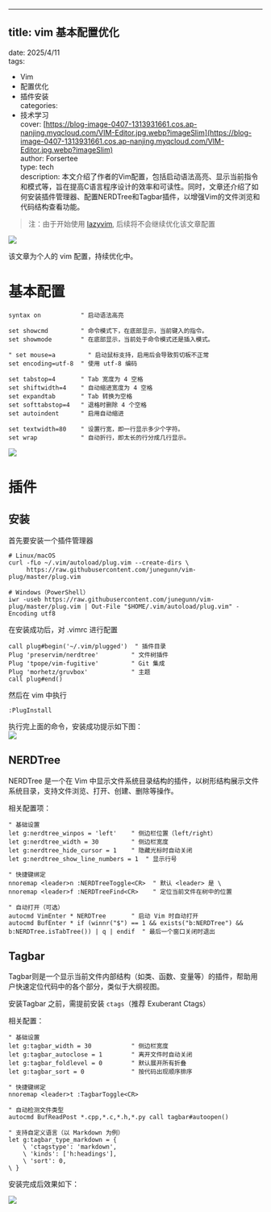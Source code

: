 ---

## title: vim 基本配置优化  
date: 2025/4/11  
tags:  
  - Vim  
  - 配置优化  
  - 插件安装  
categories:  
  - 技术学习  
cover: [https://blog-image-0407-1313931661.cos.ap-nanjing.myqcloud.com/VIM-Editor.jpg.webp?imageSlim](https://blog-image-0407-1313931661.cos.ap-nanjing.myqcloud.com/VIM-Editor.jpg.webp?imageSlim)  
author: Forsertee  
type: tech  
description: 本文介绍了作者的Vim配置，包括启动语法高亮、显示当前指令和模式等，旨在提高C语言程序设计的效率和可读性。同时，文章还介绍了如何安装插件管理器、配置NERDTree和Tagbar插件，以增强Vim的文件浏览和代码结构查看功能。
> 注：由于开始使用 [lazyvim](https://lazyvim-github-io.vercel.app/zh-Hans/), 后续将不会继续优化该文章配置
>

![](https://blog-image-0407-1313931661.cos.ap-nanjing.myqcloud.com/20250411150400029.png?imageSlim)

该文章为个人的 vim 配置，持续优化中。

# 基本配置
```shell
syntax on           " 启动语法高亮

set showcmd         " 命令模式下，在底部显示，当前键入的指令。
set showmode        " 在底部显示，当前处于命令模式还是插入模式。

" set mouse=a         " 启动鼠标支持，启用后会导致剪切板不正常
set encoding=utf-8  " 使用 utf-8 编码

set tabstop=4       " Tab 宽度为 4 空格
set shiftwidth=4    " 自动缩进宽度为 4 空格
set expandtab       " Tab 转换为空格
set softtabstop=4   " 退格时删除 4 个空格
set autoindent      " 启用自动缩进

set textwidth=80    " 设置行宽，即一行显示多少个字符。
set wrap            " 自动折行，即太长的行分成几行显示。
```



![](https://blog-image-0407-1313931661.cos.ap-nanjing.myqcloud.com/20250410225706043.png?imageSlim)

# 插件
## 安装
首先要安装一个插件管理器

```shell
# Linux/macOS
curl -fLo ~/.vim/autoload/plug.vim --create-dirs \
     https://raw.githubusercontent.com/junegunn/vim-plug/master/plug.vim

# Windows（PowerShell）
iwr -useb https://raw.githubusercontent.com/junegunn/vim-plug/master/plug.vim | Out-File "$HOME/.vim/autoload/plug.vim" -Encoding utf8
```

在安装成功后，对 .vimrc 进行配置

```shell
call plug#begin('~/.vim/plugged')  " 插件目录
Plug 'preservim/nerdtree'         " 文件树插件
Plug 'tpope/vim-fugitive'         " Git 集成
Plug 'morhetz/gruvbox'            " 主题
call plug#end()
```

然后在 vim 中执行

```plain
:PlugInstall
```

执行完上面的命令，安装成功提示如下图：  
![](https://blog-image-0407-1313931661.cos.ap-nanjing.myqcloud.com/20250411001248289.png?imageSlim)



## NERDTree
NERDTree 是一个在 Vim 中显示文件系统目录结构的插件，以树形结构展示文件系统目录，支持文件浏览、打开、创建、删除等操作。

相关配置项：

```shell
" 基础设置
let g:nerdtree_winpos = 'left'    " 侧边栏位置（left/right）
let g:nerdtree_width = 30         " 侧边栏宽度
let g:nerdtree_hide_cursor = 1    " 隐藏光标时自动关闭
let g:nerdtree_show_line_numbers = 1  " 显示行号

" 快捷键绑定
nnoremap <leader>n :NERDTreeToggle<CR>  " 默认 <leader> 是 \
nnoremap <leader>f :NERDTreeFind<CR>    " 定位当前文件在树中的位置

" 自动打开（可选）
autocmd VimEnter * NERDTree       " 启动 Vim 时自动打开
autocmd BufEnter * if (winnr("$") == 1 && exists("b:NERDTree") && b:NERDTree.isTabTree()) | q | endif  " 最后一个窗口关闭时退出
```

## Tagbar
Tagbar则是一个显示当前文件内部结构（如类、函数、变量等）的插件，帮助用户快速定位代码中的各个部分，类似于大纲视图。

安装Tagbar 之前，需提前安装 `ctags`（推荐 Exuberant Ctags）

相关配置：

```shell
" 基础设置
let g:tagbar_width = 30           " 侧边栏宽度
let g:tagbar_autoclose = 1        " 离开文件时自动关闭
let g:tagbar_foldlevel = 0        " 默认展开所有折叠
let g:tagbar_sort = 0             " 按代码出现顺序排序

" 快捷键绑定
nnoremap <leader>t :TagbarToggle<CR>

" 自动检测文件类型
autocmd BufReadPost *.cpp,*.c,*.h,*.py call tagbar#autoopen()

" 支持自定义语言（以 Markdown 为例）
let g:tagbar_type_markdown = {
    \ 'ctagstype': 'markdown',
    \ 'kinds': ['h:headings'],
    \ 'sort': 0,
\ }
```

安装完成后效果如下：

![](https://blog-image-0407-1313931661.cos.ap-nanjing.myqcloud.com/20250411000155491.png?imageSlim)

